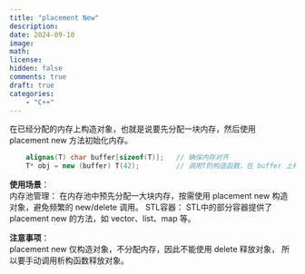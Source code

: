 ```yaml
---
title: "placement New"
description: 
date: 2024-09-10
image: 
math: 
license: 
hidden: false
comments: true
draft: true
categories:
    - "C++"
---
```




在已经分配的内存上构造对象，也就是说要先分配一块内存，然后使用 placement new 方法初始化内存。   

```cpp
    alignas(T) char buffer[sizeof(T)];   // 确保内存对齐
    T* obj = new (buffer) T(42);         // 调用T的构造函数，在 buffer 上构造对象
```

**使用场景**：  
内存池管理：  在内存池中预先分配一大块内存，按需使用 placement new 构造对象，避免频繁的 new/delete 调用。
STL容器：  STL中的部分容器提供了 placement new 的方法，如 vector、list、map 等。   

**注意事项**：  
placement new 仅构造对象，不分配内存，因此不能使用 delete 释放对象， 所以要手动调用析构函数释放对象。  





